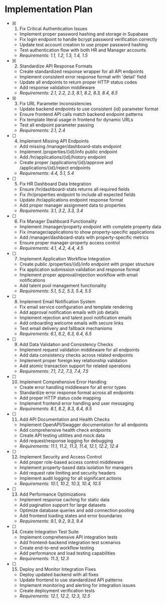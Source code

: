 # Implementation Plan

- [x] 1. Fix Critical Authentication Issues
  - Implement proper password hashing and storage in Supabase
  - Fix login endpoint to handle bcrypt password verification correctly
  - Update test account creation to use proper password hashing
  - Test authentication flow with both HR and Manager accounts
  - _Requirements: 1.1, 1.2, 1.3, 1.4, 1.5_

- [x] 2. Standardize API Response Formats
  - Create standardized response wrapper for all API endpoints
  - Implement consistent error response format with 'detail' field
  - Update all endpoints to return proper HTTP status codes
  - Add response validation middleware
  - _Requirements: 2.1, 2.2, 2.3, 8.1, 8.2, 8.3, 8.4, 8.5_

- [x] 3. Fix URL Parameter Inconsistencies
  - Update backend endpoints to use consistent {id} parameter format
  - Ensure frontend API calls match backend endpoint patterns
  - Fix template literal usage in frontend for dynamic URLs
  - Test all endpoint parameter passing
  - _Requirements: 2.1, 2.4_

- [ ] 4. Implement Missing API Endpoints
  - Add missing /manager/dashboard-stats endpoint
  - Implement /properties/{id}/info public endpoint
  - Add /hr/applications/{id}/history endpoint
  - Create proper /applications/{id}/approve and /applications/{id}/reject endpoints
  - _Requirements: 4.4, 5.1, 5.4_

- [ ] 5. Fix HR Dashboard Data Integration
  - Ensure /hr/dashboard-stats returns all required fields
  - Fix /hr/properties endpoint to include all expected fields
  - Update /hr/applications endpoint response format
  - Add proper manager assignment data to properties
  - _Requirements: 3.1, 3.2, 3.3, 3.4_

- [ ] 6. Fix Manager Dashboard Functionality
  - Implement /manager/property endpoint with complete property data
  - Fix /manager/applications to show property-specific applications
  - Add /manager/dashboard-stats with property-specific metrics
  - Ensure proper manager-property access control
  - _Requirements: 4.1, 4.2, 4.4, 4.5_

- [ ] 7. Implement Application Workflow Integration
  - Create public /properties/{id}/info endpoint with proper structure
  - Fix application submission validation and response format
  - Implement proper approval/rejection workflow with email notifications
  - Add talent pool management functionality
  - _Requirements: 5.1, 5.2, 5.3, 5.4, 5.5_

- [ ] 8. Implement Email Notification System
  - Fix email service configuration and template rendering
  - Add approval notification emails with job details
  - Implement rejection and talent pool notification emails
  - Add onboarding welcome emails with secure links
  - Test email delivery and fallback mechanisms
  - _Requirements: 6.1, 6.2, 6.3, 6.4, 6.5_

- [ ] 9. Add Data Validation and Consistency Checks
  - Implement request validation middleware for all endpoints
  - Add data consistency checks across related endpoints
  - Implement proper foreign key relationship validation
  - Add atomic transaction support for related operations
  - _Requirements: 7.1, 7.2, 7.3, 7.4, 7.5_

- [ ] 10. Implement Comprehensive Error Handling
  - Create error handling middleware for all error types
  - Standardize error response format across all endpoints
  - Add proper HTTP status code mapping
  - Implement frontend error handling and user messaging
  - _Requirements: 8.1, 8.2, 8.3, 8.4, 8.5_

- [ ] 11. Add API Documentation and Health Checks
  - Implement OpenAPI/Swagger documentation for all endpoints
  - Add comprehensive health check endpoints
  - Create API testing utilities and mock data
  - Add request/response logging for debugging
  - _Requirements: 11.1, 11.2, 11.3, 11.4, 12.1, 12.2, 12.4_

- [ ] 12. Implement Security and Access Control
  - Add proper role-based access control middleware
  - Implement property-based data isolation for managers
  - Add request rate limiting and security headers
  - Implement audit logging for all significant actions
  - _Requirements: 10.1, 10.2, 10.3, 10.4, 10.5_

- [ ] 13. Add Performance Optimizations
  - Implement response caching for static data
  - Add pagination support for large datasets
  - Optimize database queries and add connection pooling
  - Add frontend loading states and error boundaries
  - _Requirements: 9.1, 9.2, 9.3, 9.4_

- [ ] 14. Create Integration Test Suite
  - Implement comprehensive API integration tests
  - Add frontend-backend integration test scenarios
  - Create end-to-end workflow testing
  - Add performance and load testing capabilities
  - _Requirements: 11.3, 12.3_

- [ ] 15. Deploy and Monitor Integration Fixes
  - Deploy updated backend with all fixes
  - Update frontend to use standardized API patterns
  - Implement monitoring and alerting for integration issues
  - Create deployment verification tests
  - _Requirements: 12.1, 12.2, 12.3, 12.5_